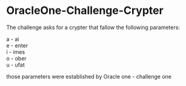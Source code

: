 # OracleOne-Challenge-Crypter

The challenge asks for a crypter that fallow the following parameters: 

a	  - 	ai<br />
e 	-	  enter<br />
i 	- 	imes<br />
o	  - 	ober<br />
u 	-	  ufat<br />

those parameters were established by Oracle one - challenge one
